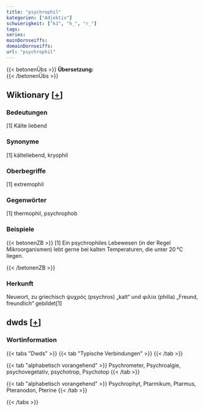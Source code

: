 ```yaml
---
title: "psychrophil"
kategorien: ["Adjektiv"]
schwierigkeit: ["k1", "h_", "r_"]
tags:
series:
mainDornseiffs:
domainDornseiffs:
url: "psychrophil"
---
```


{{< betonenÜbs >}}
**Übersetzung:**  
{{< /betonenÜbs >}}

## Wiktionary [[+](https://de.wiktionary.org/wiki/psychrophil)]

### Bedeutungen
[1] Kälte liebend  

### Synonyme
[1] kälteliebend, kryophil  

### Oberbegriffe
[1] extremophil  

### Gegenwörter
[1] thermophil, psychrophob  

### Beispiele
{{< betonenZB >}}
[1] Ein psychrophiles Lebewesen (in der Regel Mikroorganismen) lebt gerne bei kalten Temperaturen, die unter 20 °C liegen.  

{{< /betonenZB >}}
### Herkunft
Neuwort, zu griechisch ψυχρός (psychros) „kalt“ und  φιλία (philía) „Freund, freundlich“ gebildet[1]  



## dwds [[+](https://www.dwds.de/wb/psychrophil)]

### Wortinformation
{{< tabs "Dwds" >}}
{{< tab "Typische Verbindungen" >}}
{{< /tab >}}

{{< tab "alphabetisch vorangehend" >}}
Psychrometer, Psychroalgie, psychovegetativ, psychotrop, Psychotop
{{< /tab >}}

{{< tab "alphabetisch vorangehend" >}}
Psychrophyt, Ptarmikum, Ptarmus, Pteranodon, Pterine
{{< /tab >}}

{{< /tabs >}}

